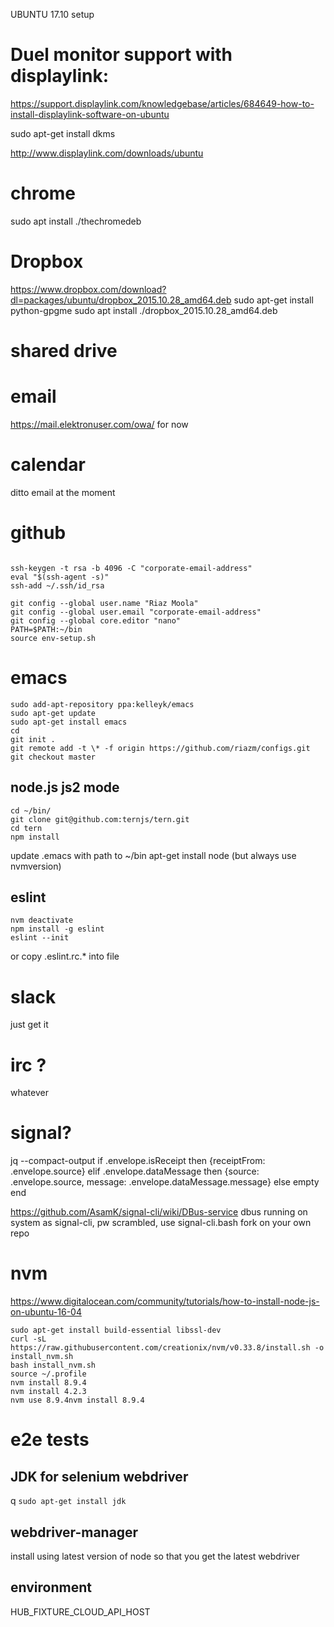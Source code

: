 UBUNTU 17.10 setup

# Duel monitor support with displaylink:

https://support.displaylink.com/knowledgebase/articles/684649-how-to-install-displaylink-software-on-ubuntu

sudo apt-get install dkms

http://www.displaylink.com/downloads/ubuntu

# chrome

sudo apt install ./thechromedeb

# Dropbox

https://www.dropbox.com/download?dl=packages/ubuntu/dropbox_2015.10.28_amd64.deb
sudo apt-get install python-gpgme
sudo apt install ./dropbox_2015.10.28_amd64.deb

# shared drive

# email

https://mail.elektronuser.com/owa/ for now

# calendar

ditto email at the moment

# github
```sudo apt-get install git

ssh-keygen -t rsa -b 4096 -C "corporate-email-address"
eval "$(ssh-agent -s)"
ssh-add ~/.ssh/id_rsa

git config --global user.name "Riaz Moola"
git config --global user.email "corporate-email-address"
git config --global core.editor "nano"
PATH=$PATH:~/bin
source env-setup.sh
```
# emacs
```
sudo add-apt-repository ppa:kelleyk/emacs
sudo apt-get update
sudo apt-get install emacs
cd 
git init .
git remote add -t \* -f origin https://github.com/riazm/configs.git
git checkout master
```
## node.js js2 mode
```
cd ~/bin/
git clone git@github.com:ternjs/tern.git
cd tern
npm install
```
update .emacs with path to ~/bin
apt-get install node (but always use nvmversion)

## eslint
```
nvm deactivate
npm install -g eslint
eslint --init
```
or copy .eslint.rc.* into file

# slack

just get it 

# irc ?

whatever

# signal?

jq --compact-output if .envelope.isReceipt then {receiptFrom: .envelope.source} elif .envelope.dataMessage then {source: .envelope.source, message: .envelope.dataMessage.message} else empty end

https://github.com/AsamK/signal-cli/wiki/DBus-service
dbus running on system as signal-cli, pw scrambled, use signal-cli.bash fork on your own repo

# nvm 

https://www.digitalocean.com/community/tutorials/how-to-install-node-js-on-ubuntu-16-04

```
sudo apt-get install build-essential libssl-dev
curl -sL https://raw.githubusercontent.com/creationix/nvm/v0.33.8/install.sh -o install_nvm.sh
bash install_nvm.sh
source ~/.profile
nvm install 8.9.4
nvm install 4.2.3
nvm use 8.9.4nvm install 8.9.4
```

# e2e tests
## JDK for selenium webdriver
q
```sudo apt-get install jdk```

## webdriver-manager
install using latest version of node so that you get the latest webdriver

## environment
HUB_FIXTURE_CLOUD_API_HOST
    
